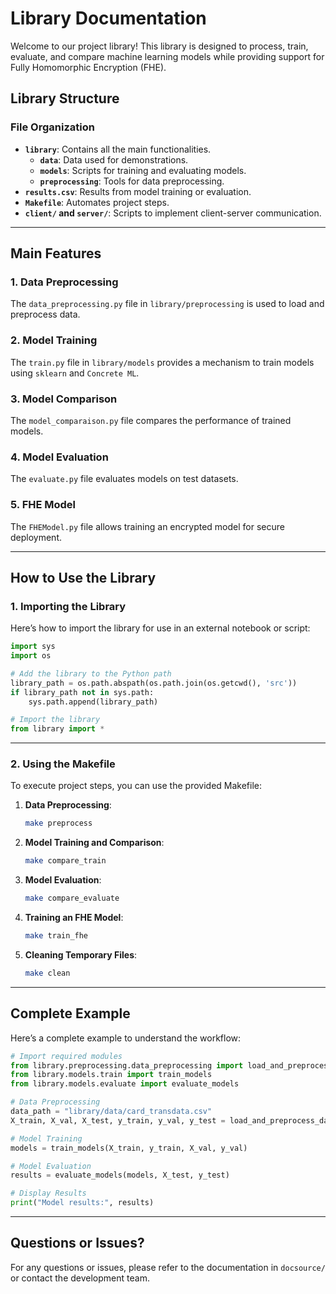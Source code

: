 # Library Documentation

Welcome to our project library! This library is designed to process, train, evaluate, and compare machine learning models while providing support for Fully Homomorphic Encryption (FHE).

## Library Structure

### File Organization
- **`library`**: Contains all the main functionalities.
  - **`data`**: Data used for demonstrations.
  - **`models`**: Scripts for training and evaluating models.
  - **`preprocessing`**: Tools for data preprocessing.
- **`results.csv`**: Results from model training or evaluation.
- **`Makefile`**: Automates project steps.
- **`client/` and `server/`**: Scripts to implement client-server communication.

---

## Main Features

### 1. Data Preprocessing
The `data_preprocessing.py` file in `library/preprocessing` is used to load and preprocess data.

### 2. Model Training
The `train.py` file in `library/models` provides a mechanism to train models using `sklearn` and `Concrete ML`.

### 3. Model Comparison
The `model_comparaison.py` file compares the performance of trained models.

### 4. Model Evaluation
The `evaluate.py` file evaluates models on test datasets.

### 5. FHE Model
The `FHEModel.py` file allows training an encrypted model for secure deployment.

---

## How to Use the Library

### 1. Importing the Library
Here’s how to import the library for use in an external notebook or script:

```python
import sys
import os

# Add the library to the Python path
library_path = os.path.abspath(os.path.join(os.getcwd(), 'src'))
if library_path not in sys.path:
    sys.path.append(library_path)

# Import the library
from library import *
```

---

### 2. Using the Makefile

To execute project steps, you can use the provided Makefile:

1. **Data Preprocessing**:
   ```bash
   make preprocess
   ```

2. **Model Training and Comparison**:
   ```bash
   make compare_train
   ```

3. **Model Evaluation**:
   ```bash
   make compare_evaluate
   ```

4. **Training an FHE Model**:
   ```bash
   make train_fhe
   ```

5. **Cleaning Temporary Files**:
   ```bash
   make clean
   ```

---

## Complete Example

Here’s a complete example to understand the workflow:

```python
# Import required modules
from library.preprocessing.data_preprocessing import load_and_preprocess_data
from library.models.train import train_models
from library.models.evaluate import evaluate_models

# Data Preprocessing
data_path = "library/data/card_transdata.csv"
X_train, X_val, X_test, y_train, y_val, y_test = load_and_preprocess_data(data_path)

# Model Training
models = train_models(X_train, y_train, X_val, y_val)

# Model Evaluation
results = evaluate_models(models, X_test, y_test)

# Display Results
print("Model results:", results)
```

---

## Questions or Issues?
For any questions or issues, please refer to the documentation in `docsource/` or contact the development team.